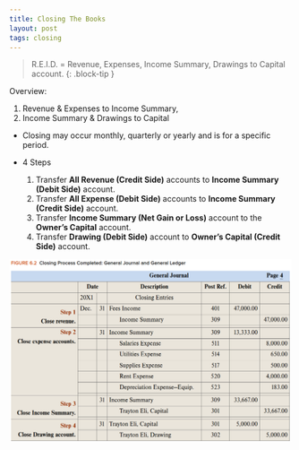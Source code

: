 ```yaml
---
title: Closing The Books
layout: post
tags: closing
---
```


> R.E.I.D. = Revenue, Expenses, Income Summary, Drawings to Capital account.
{: .block-tip }

Overview:   
1. Revenue & Expenses to Income Summary,   
2. Income Summary & Drawings to Capital   
- Closing may occur monthly, quarterly or yearly and is for a specific period.  

- 4 Steps   
    1. Transfer **All Revenue (Credit Side)** accounts to **Income Summary (Debit Side)** account.  
    2. Transfer **All Expense (Debit Side)** accounts to **Income Summary (Credit Side)** account.  
    3. Transfer **Income Summary (Net Gain or Loss)** account to the **Owner’s Capital** account.  
    4. Transfer **Drawing (Debit Side)** account to **Owner’s Capital (Credit Side)** account.  

![](/assets/mc-graw-accounting-course/images/closing.fig.6.2.all.4.steps.png)
